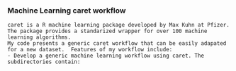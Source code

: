 ### Machine Learning caret workflow


    caret is a R machine learning package developed by Max Kuhn at Pfizer.  
    The package provides a standarized wrapper for over 100 machine learning algorithms.  
    My code presents a generic caret workflow that can be easily adapated for a new dataset.  Features of my workflow include:
    - Develop a generic machine learning workflow using caret. The subdirectories contain:

